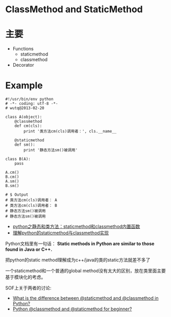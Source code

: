 # ClassMethod and StaticMethod #

# 主要 #

* Functions
	* staticmethod
	* classmethod
* Decorator

# Example #

	#!/usr/bin/env python
	# -*- coding: utf-8 -*-
	# wutq@2013-02-20

	class A(object):
	    @classmethod
	    def cm(cls):
	        print '类方法cm(cls)调用者：', cls.__name__

	    @staticmethod
	    def sm():
	        print '静态方法sm()被调用'

	class B(A):
	    pass

	A.cm()
	B.cm()
	A.sm()
	B.sm()

	# $ Output
	# 类方法cm(cls)调用者： A
	# 类方法cm(cls)调用者： B
	# 静态方法sm()被调用
	# 静态方法sm()被调用


* [python之静态和类方法：staticmethod和classmethod内置函数](http://blog.csdn.net/qigan30125/article/details/7550338)
* [理解python的staticmethod与classmethod实现](http://luozhaoyu.iteye.com/blog/1506376)

Python文档里有一句话：
**Static methods in Python are similar to those found in Java or C++.**

把python的static method理解成为c++/java的类的static方法就差不多了

一个staticmethod和一个普通的global method没有太大的区别，放在类里面主要基于模块化的考虑。

SOF上关于两者的讨论:

* [What is the difference between @staticmethod and @classmethod in Python?](http://stackoverflow.com/questions/136097/what-is-the-difference-between-staticmethod-and-classmethod-in-python)
* [Python @classmethod and @staticmethod for beginner?](http://stackoverflow.com/questions/12179271/python-classmethod-and-staticmethod-for-beginner)
